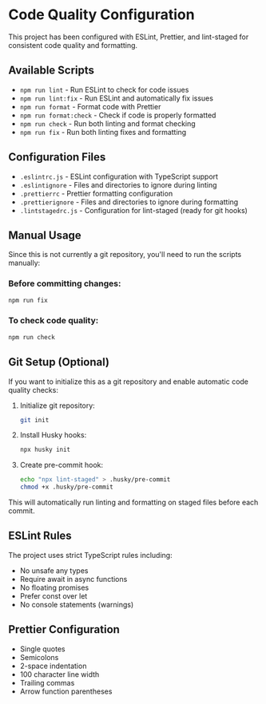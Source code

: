 # Code Quality Configuration

This project has been configured with ESLint, Prettier, and lint-staged for consistent code quality and formatting.

## Available Scripts

- `npm run lint` - Run ESLint to check for code issues
- `npm run lint:fix` - Run ESLint and automatically fix issues
- `npm run format` - Format code with Prettier
- `npm run format:check` - Check if code is properly formatted
- `npm run check` - Run both linting and format checking
- `npm run fix` - Run both linting fixes and formatting

## Configuration Files

- `.eslintrc.js` - ESLint configuration with TypeScript support
- `.eslintignore` - Files and directories to ignore during linting
- `.prettierrc` - Prettier formatting configuration
- `.prettierignore` - Files and directories to ignore during formatting
- `.lintstagedrc.js` - Configuration for lint-staged (ready for git hooks)

## Manual Usage

Since this is not currently a git repository, you'll need to run the scripts manually:

### Before committing changes:

```bash
npm run fix
```

### To check code quality:

```bash
npm run check
```

## Git Setup (Optional)

If you want to initialize this as a git repository and enable automatic code quality checks:

1. Initialize git repository:

   ```bash
   git init
   ```

2. Install Husky hooks:

   ```bash
   npx husky init
   ```

3. Create pre-commit hook:
   ```bash
   echo "npx lint-staged" > .husky/pre-commit
   chmod +x .husky/pre-commit
   ```

This will automatically run linting and formatting on staged files before each commit.

## ESLint Rules

The project uses strict TypeScript rules including:

- No unsafe any types
- Require await in async functions
- No floating promises
- Prefer const over let
- No console statements (warnings)

## Prettier Configuration

- Single quotes
- Semicolons
- 2-space indentation
- 100 character line width
- Trailing commas
- Arrow function parentheses
